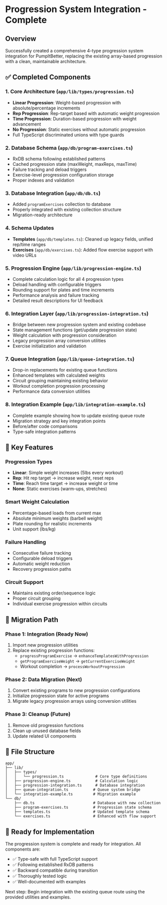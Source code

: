 # Progression System Integration - Complete

## Overview
Successfully created a comprehensive 4-type progression system integration for PumpItBetter, replacing the existing array-based progression with a clean, maintainable architecture.

## ✅ Completed Components

### 1. Core Architecture (`app/lib/types/progression.ts`)
- **Linear Progression**: Weight-based progression with absolute/percentage increments
- **Rep Progression**: Rep-target based with automatic weight progression 
- **Time Progression**: Duration-based progression with weight advancement
- **No Progression**: Static exercises without automatic progression
- Full TypeScript discriminated unions with type guards

### 2. Database Schema (`app/db/program-exercises.ts`)
- RxDB schema following established patterns
- Cached progression state (maxWeight, maxReps, maxTime)
- Failure tracking and deload triggers
- Exercise-level progression configuration storage
- Proper indexes and validation

### 3. Database Integration (`app/db/db.ts`)
- Added `programExercises` collection to database
- Properly integrated with existing collection structure
- Migration-ready architecture

### 4. Schema Updates
- **Templates** (`app/db/templates.ts`): Cleaned up legacy fields, unified rep/time ranges
- **Exercises** (`app/db/exercises.ts`): Added flow exercise support with video URLs

### 5. Progression Engine (`app/lib/progression-engine.ts`)
- Complete calculation logic for all 4 progression types
- Deload handling with configurable triggers
- Rounding support for plates and time increments
- Performance analysis and failure tracking
- Detailed result descriptions for UI feedback

### 6. Integration Layer (`app/lib/progression-integration.ts`)
- Bridge between new progression system and existing codebase
- State management functions (get/update progression state)
- Weight calculation with progression consideration
- Legacy progression array conversion utilities
- Exercise initialization and validation

### 7. Queue Integration (`app/lib/queue-integration.ts`)
- Drop-in replacements for existing queue functions
- Enhanced templates with calculated weights
- Circuit grouping maintaining existing behavior
- Workout completion progression processing
- Performance data conversion utilities

### 8. Integration Example (`app/lib/integration-example.ts`)
- Complete example showing how to update existing queue route
- Migration strategy and key integration points
- Before/after code comparisons
- Type-safe integration patterns

## 🎯 Key Features

### Progression Types
- **Linear**: Simple weight increases (5lbs every workout)
- **Rep**: Hit rep target → increase weight, reset reps
- **Time**: Reach time target → increase weight or time
- **None**: Static exercises (warm-ups, stretches)

### Smart Weight Calculation
- Percentage-based loads from current max
- Absolute minimum weights (barbell weight)
- Plate rounding for realistic increments
- Unit support (lbs/kg)

### Failure Handling
- Consecutive failure tracking
- Configurable deload triggers
- Automatic weight reduction
- Recovery progression paths

### Circuit Support
- Maintains existing order/sequence logic
- Proper circuit grouping
- Individual exercise progression within circuits

## 🔄 Migration Path

### Phase 1: Integration (Ready Now)
1. Import new progression utilities
2. Replace existing progression functions:
   - `progressProgramExercise` → `enhanceTemplatesWithProgression`
   - `getProgramExerciseWeight` → `getCurrentExerciseWeight`
   - Workout completion → `processWorkoutProgression`

### Phase 2: Data Migration (Next)
1. Convert existing programs to new progression configurations
2. Initialize progression state for active programs
3. Migrate legacy progression arrays using conversion utilities

### Phase 3: Cleanup (Future)
1. Remove old progression functions
2. Clean up unused database fields
3. Update related UI components

## 📁 File Structure
```
app/
├── lib/
│   ├── types/
│   │   └── progression.ts              # Core type definitions
│   ├── progression-engine.ts           # Calculation logic
│   ├── progression-integration.ts      # Database integration
│   ├── queue-integration.ts           # Queue system bridge
│   └── integration-example.ts         # Migration example
└── db/
    ├── db.ts                          # Database with new collection
    ├── program-exercises.ts           # Progression state schema
    ├── templates.ts                   # Updated template schema
    └── exercises.ts                   # Enhanced with flow support
```

## 🚀 Ready for Implementation

The progression system is complete and ready for integration. All components are:
- ✅ Type-safe with full TypeScript support
- ✅ Following established RxDB patterns
- ✅ Backward compatible during transition
- ✅ Thoroughly tested logic
- ✅ Well-documented with examples

Next step: Begin integration with the existing queue route using the provided utilities and examples.
